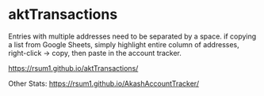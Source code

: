 # aktTransactions

Entries with multiple addresses need to be separated by a space. if copying a list from Google Sheets, simply highlight entire column of addresses, right-click -> copy, then paste in the account tracker.

https://rsum1.github.io/aktTransactions/

Other Stats:
https://rsum1.github.io/AkashAccountTracker/
